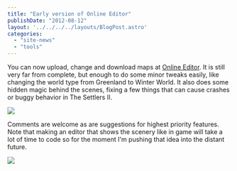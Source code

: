 ```yaml
---
title: "Early version of Online Editor"
publishDate: "2012-08-12"
layout: '../../../../layouts/BlogPost.astro'
categories: 
  - "site-news"
  - "tools"
---
```


You can now upload, change and download maps at [Online Editor](/editor/). It is still very far from complete, but enough to do some minor tweaks easily, like changing the world type from Greenland to Winter World. It also does some hidden magic behind the scenes, fixing a few things that can cause crashes or buggy behavior in The Settlers II.

![](/wp-content/uploads/2012/08/editor_upload.png)

Comments are welcome as are suggestions for highest priority features. Note that making an editor that shows the scenery like in game will take a lot of time to code so for the moment I'm pushing that idea into the distant future.

![](/wp-content/uploads/2012/08/editor_download.png)
